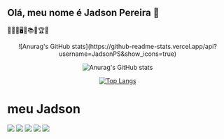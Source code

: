 ## Olá, meu nome é <strong>Jadson Pereira</strong> 🔋

<!--
**JadsonPS/JadsonPS** is a ✨ _special_ ✨ repository because its `README.md` (this file) appears on your GitHub profile.

Here are some ideas to get you started:

- 🔭 I’m currently working on ...
- 🌱 I’m currently learning ...
- 👯 I’m looking to collaborate on ...
- 🤔 I’m looking for help with ...
- 💬 Ask me about ...
- 📫 How to reach me: ...
- 😄 Pronouns: ...
- ⚡ Fun fact: ...
-->

👨🏻‍💻🖥️📱📚🥇🏆🚀


<div align='center'>
  ![Anurag's GitHub stats](https://github-readme-stats.vercel.app/api?username=JadsonPS&show_icons=true)

  ![Anurag's GitHub stats](https://github-readme-stats.vercel.app/api?username=JadsonPS&show_icons=true&theme=transparent)

  [![Top Langs](https://github-readme-stats.vercel.app/api/top-langs/?username=JadsonPS)](https://github.com/anuraghazra/github-readme-stats)
  
</div>

#

<!--
 [![INSTRACRAM](https://img.shields.io/badge/Instagram-E4405F?style=for-the-badge&logo=instagram&logoColor=white)](https://instagram.com/gabrielconceicao01?igshid=YWJhMjlhZTc=)
 [![FACEBOOK](https://img.shields.io/badge/Facebook-1877F2?style=for-the-badge&logo=facebook&logoColor=white)](https://www.facebook.com/profile.php?id=100053744995135&mibextid=LQQJ4d)
 [![LINKEDIN](https://img.shields.io/badge/LinkedIn-0077B5?style=for-the-badge&logo=linkedin&logoColor=white)](https://www.linkedin.com/in/gabriel-concei%C3%A7%C3%A3o-de-andrade-4258b0227)
 [![GITHUB](https://img.shields.io/badge/GitHub-100000?style=for-the-badge&logo=github&logoColor=white)](https://github.com/gabrielcandrade01/)
 
 #
 
 <div> 
  <a href="https://www.youtube.com/channel/UC_-uuuZbY0AAt9CViNzvc-Q" target="_blank"><img src="https://img.shields.io/badge/YouTube-FF0000?style=for-the-badge&logo=youtube&logoColor=white" target="_blank"></a>
  <a href="https://instagram.com/rafaballerini" target="_blank"><img src="https://img.shields.io/badge/-Instagram-%23E4405F?style=for-the-badge&logo=instagram&logoColor=white" target="_blank"></a>
 	<a href="https://www.twitch.tv/rafaballerinii" target="_blank"><img src="https://img.shields.io/badge/Twitch-9146FF?style=for-the-badge&logo=twitch&logoColor=white" target="_blank"></a>
 <a href="https://discord.gg/wagxzStdcR" target="_blank"><img src="https://img.shields.io/badge/Discord-7289DA?style=for-the-badge&logo=discord&logoColor=white" target="_blank"></a> 
  <a href = "mailto:contatorafaballerini@gmail.com"><img src="https://img.shields.io/badge/-Gmail-%23333?style=for-the-badge&logo=gmail&logoColor=white" target="_blank"></a>
  <a href="https://www.linkedin.com/in/rafaella-ballerini-45875016a" target="_blank"><img src="https://img.shields.io/badge/-LinkedIn-%230077B5?style=for-the-badge&logo=linkedin&logoColor=white" target="_blank"></a> 
  
</div>
-->

# meu Jadson
<a href="https://www.instagram.com/linhafrontend" target="_blank"><img src="https://img.shields.io/badge/-Instagram-%23E4405F?style=for-the-badge&logo=instagram&logoColor=white" target="_blank"></a>
<a href="https://www.linkedin.com/in/jadson-pereira-da-silva/" target="_blank"><img src="https://img.shields.io/badge/-LinkedIn-%230077B5?style=for-the-badge&logo=linkedin&logoColor=white" target="_blank"></a> 
<a href="https://github.com/JadsonPS"><img src="https://img.shields.io/badge/GitHub-100000?style=for-the-badge&logo=github&logoColor=white" target="_blank"></a>
<a href="https://api.whatsapp.com/send?phone=5581987285466&text=Ol%C3%A1,%20esse%20%C3%A9%20o%20n%C3%BAmero%20de%20Jadson"><img src="https://img.shields.io/badge/WhatsApp-25D366?style=for-the-badge&logo=whatsapp&logoColor=white" target="_blank"></a>
<a href = "mailto:jadsonps12345@gmail.com"><img src="https://img.shields.io/badge/-Gmail-%23333?style=for-the-badge&logo=gmail&logoColor=white" target="_blank"></a>


